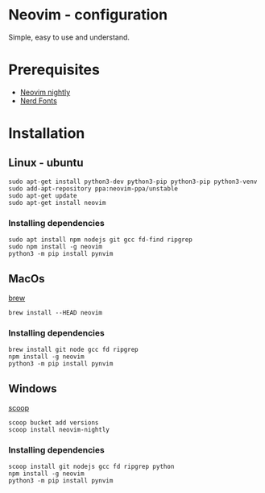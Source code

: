 # Neovim - configuration

Simple, easy to use and understand.

# Prerequisites

- [Neovim nightly](https://github.com/neovim/neovim/releases)
- [Nerd Fonts](https://www.nerdfonts.com/font-downloads)

# Installation

## Linux - ubuntu

```
sudo apt-get install python3-dev python3-pip python3-pip python3-venv
sudo add-apt-repository ppa:neovim-ppa/unstable
sudo apt-get update
sudo apt-get install neovim
```
### Installing dependencies

```
sudo apt install npm nodejs git gcc fd-find ripgrep
sudo npm install -g neovim
python3 -m pip install pynvim
```

## MacOs

[brew](https://brew.sh/index_pt-br)
```
brew install --HEAD neovim
```

### Installing dependencies

```
brew install git node gcc fd ripgrep
npm install -g neovim
python3 -m pip install pynvim
```

## Windows

[scoop](https://scoop.sh/)
```
scoop bucket add versions
scoop install neovim-nightly
```

### Installing dependencies

```
scoop install git nodejs gcc fd ripgrep python
npm install -g neovim
python3 -m pip install pynvim
```
